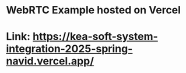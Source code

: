 # WebRTC Example hosted on Vercel

# Link: https://kea-soft-system-integration-2025-spring-navid.vercel.app/